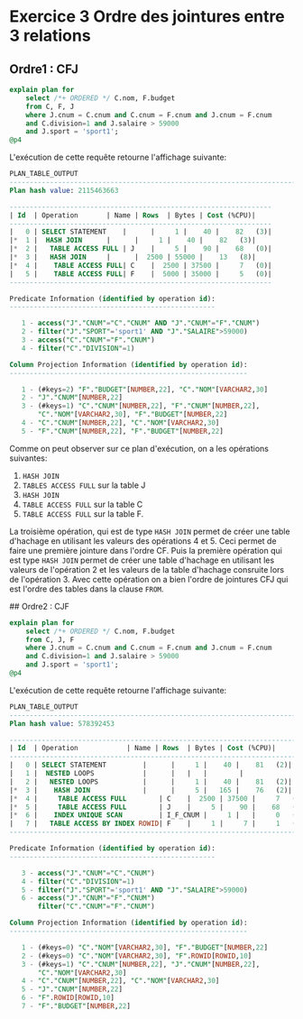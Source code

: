 # Exercice 3 Ordre des jointures entre 3 relations 

## Ordre1 : CFJ

```sql
explain plan for
    select /*+ ORDERED */ C.nom, F.budget 
    from C, F, J
    where J.cnum = C.cnum and C.cnum = F.cnum and J.cnum = F.cnum
    and C.division=1 and J.salaire > 59000
    and J.sport = 'sport1';
@p4
```

L'exécution de cette requête retourne l'affichage suivante:

```sql
PLAN_TABLE_OUTPUT
----------------------------------------------------------------------------------------------------
Plan hash value: 2115463663

-----------------------------------------------------------------
| Id  | Operation	    | Name | Rows  | Bytes | Cost (%CPU)|
-----------------------------------------------------------------
|   0 | SELECT STATEMENT    |	   |	 1 |	40 |	82   (3)|
|*  1 |  HASH JOIN	    |	   |	 1 |	40 |	82   (3)|
|*  2 |   TABLE ACCESS FULL | J    |	 5 |	90 |	68   (0)|
|*  3 |   HASH JOIN	    |	   |  2500 | 55000 |	13   (8)|
|*  4 |    TABLE ACCESS FULL| C    |  2500 | 37500 |	 7   (0)|
|   5 |    TABLE ACCESS FULL| F    |  5000 | 35000 |	 5   (0)|
-----------------------------------------------------------------

Predicate Information (identified by operation id):
---------------------------------------------------

   1 - access("J"."CNUM"="C"."CNUM" AND "J"."CNUM"="F"."CNUM")
   2 - filter("J"."SPORT"='sport1' AND "J"."SALAIRE">59000)
   3 - access("C"."CNUM"="F"."CNUM")
   4 - filter("C"."DIVISION"=1)

Column Projection Information (identified by operation id):
-----------------------------------------------------------

   1 - (#keys=2) "F"."BUDGET"[NUMBER,22], "C"."NOM"[VARCHAR2,30]
   2 - "J"."CNUM"[NUMBER,22]
   3 - (#keys=1) "C"."CNUM"[NUMBER,22], "F"."CNUM"[NUMBER,22],
       "C"."NOM"[VARCHAR2,30], "F"."BUDGET"[NUMBER,22]
   4 - "C"."CNUM"[NUMBER,22], "C"."NOM"[VARCHAR2,30]
   5 - "F"."CNUM"[NUMBER,22], "F"."BUDGET"[NUMBER,22]
```

Comme on peut observer sur ce plan d'exécution, on a les opérations suivantes:

1. `HASH JOIN` 
2. `TABLES ACCESS FULL` sur la table J
3. `HASH JOIN`
4. `TABLE ACCESS FULL` sur la table C
5. `TABLE ACCESS FULL` sur la table F.

La troisième opération, qui est de type `HASH JOIN` permet de créer une table d'hachage en utilisant les valeurs des opérations 4 et 5. Ceci permet de faire une première jointure dans l'ordre CF. Puis la première opération qui est type `HASH JOIN` permet de créer une table d'hachage en utilisant les valeurs de l'opération 2 et les valeurs de la table d'hachage consruite lors de l'opération 3. Avec cette opération on a bien l'ordre de jointures CFJ qui est l'ordre des tables dans la clause `FROM`.

## Ordre2 : CJF

```sql
explain plan for
    select /*+ ORDERED */ C.nom, F.budget 
    from C, J, F
    where J.cnum = C.cnum and C.cnum = F.cnum and J.cnum = F.cnum
    and C.division=1 and J.salaire > 59000
    and J.sport = 'sport1';
@p4
```

L'exécution de cette requête retourne l'affichage suivante:

```sql
PLAN_TABLE_OUTPUT
----------------------------------------------------------------------------------------------------
Plan hash value: 578392453

------------------------------------------------------------------------------
| Id  | Operation		     | Name	| Rows	| Bytes | Cost (%CPU)|
------------------------------------------------------------------------------
|   0 | SELECT STATEMENT	     |		|     1 |    40 |    81   (2)|
|   1 |  NESTED LOOPS		     |		|	|	|	     |
|   2 |   NESTED LOOPS		     |		|     1 |    40 |    81   (2)|
|*  3 |    HASH JOIN		     |		|     5 |   165 |    76   (2)|
|*  4 |     TABLE ACCESS FULL	     | C	|  2500 | 37500 |     7   (0)|
|*  5 |     TABLE ACCESS FULL	     | J	|     5 |    90 |    68   (0)|
|*  6 |    INDEX UNIQUE SCAN	     | I_F_CNUM |     1 |	|     0   (0)|
|   7 |   TABLE ACCESS BY INDEX ROWID| F	|     1 |     7 |     1   (0)|
------------------------------------------------------------------------------

Predicate Information (identified by operation id):
---------------------------------------------------

   3 - access("J"."CNUM"="C"."CNUM")
   4 - filter("C"."DIVISION"=1)
   5 - filter("J"."SPORT"='sport1' AND "J"."SALAIRE">59000)
   6 - access("J"."CNUM"="F"."CNUM")
       filter("C"."CNUM"="F"."CNUM")

Column Projection Information (identified by operation id):
-----------------------------------------------------------

   1 - (#keys=0) "C"."NOM"[VARCHAR2,30], "F"."BUDGET"[NUMBER,22]
   2 - (#keys=0) "C"."NOM"[VARCHAR2,30], "F".ROWID[ROWID,10]
   3 - (#keys=1) "C"."CNUM"[NUMBER,22], "J"."CNUM"[NUMBER,22],
       "C"."NOM"[VARCHAR2,30]
   4 - "C"."CNUM"[NUMBER,22], "C"."NOM"[VARCHAR2,30]
   5 - "J"."CNUM"[NUMBER,22]
   6 - "F".ROWID[ROWID,10]
   7 - "F"."BUDGET"[NUMBER,22]
```
